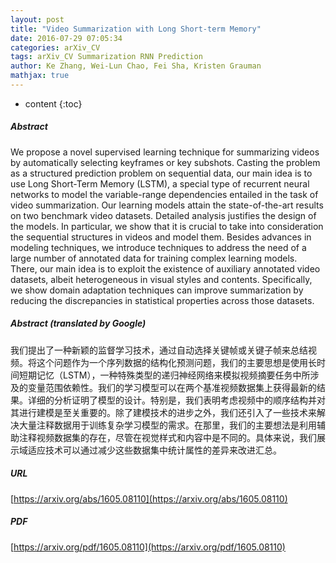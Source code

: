 ```yaml
---
layout: post
title: "Video Summarization with Long Short-term Memory"
date: 2016-07-29 07:05:34
categories: arXiv_CV
tags: arXiv_CV Summarization RNN Prediction
author: Ke Zhang, Wei-Lun Chao, Fei Sha, Kristen Grauman
mathjax: true
---
```


* content
{:toc}

##### Abstract
We propose a novel supervised learning technique for summarizing videos by automatically selecting keyframes or key subshots. Casting the problem as a structured prediction problem on sequential data, our main idea is to use Long Short-Term Memory (LSTM), a special type of recurrent neural networks to model the variable-range dependencies entailed in the task of video summarization. Our learning models attain the state-of-the-art results on two benchmark video datasets. Detailed analysis justifies the design of the models. In particular, we show that it is crucial to take into consideration the sequential structures in videos and model them. Besides advances in modeling techniques, we introduce techniques to address the need of a large number of annotated data for training complex learning models. There, our main idea is to exploit the existence of auxiliary annotated video datasets, albeit heterogeneous in visual styles and contents. Specifically, we show domain adaptation techniques can improve summarization by reducing the discrepancies in statistical properties across those datasets.

##### Abstract (translated by Google)
我们提出了一种新颖的监督学习技术，通过自动选择关键帧或关键子帧来总结视频。将这个问题作为一个序列数据的结构化预测问题，我们的主要思想是使用长时间短期记忆（LSTM），一种特殊类型的递归神经网络来模拟视频摘要任务中所涉及的变量范围依赖性。我们的学习模型可以在两个基准视频数据集上获得最新的结果。详细的分析证明了模型的设计。特别是，我们表明考虑视频中的顺序结构并对其进行建模是至关重要的。除了建模技术的进步之外，我们还引入了一些技术来解决大量注释数据用于训练复杂学习模型的需求。在那里，我们的主要想法是利用辅助注释视频数据集的存在，尽管在视觉样式和内容中是不同的。具体来说，我们展示域适应技术可以通过减少这些数据集中统计属性的差异来改进汇总。

##### URL
[https://arxiv.org/abs/1605.08110](https://arxiv.org/abs/1605.08110)

##### PDF
[https://arxiv.org/pdf/1605.08110](https://arxiv.org/pdf/1605.08110)

